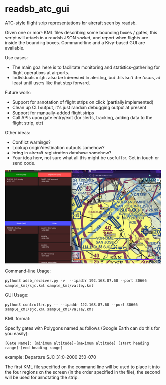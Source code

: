 # readsb_atc_gui
ATC-style flight strip representations for aircraft seen by readsb.

Given one or more KML files describing some bounding boxes / gates,
this script will attach to a readsb JSON socket, and report when flights are inside the bounding boxes.
Command-line and a Kivy-based GUI are available.

Use cases:
* The main goal here is to facilitate monitoring and statistics-gathering for flight operations at airports.
* Individuals might also be interested in alerting, but this isn't the focus, at least until users like that step forward.

Future work:
* Support for annotation of flight strips on click (partially implemented)
* Clean up CLI output, it's just random debugging output at present
* Support for manually-added flight strips
* Call APIs upon gate entry/exit (for alerts, tracking, adding data to the flight strip, etc)

Other ideas:
* Conflict warnings?
* Lookup origin/destination outputs somehow?
* bring in aircraft registration database somehow?
* Your idea here, not sure what all this might be useful for.  Get in touch or send code.


![Screenshot](screenshot.png)

Command-line Usage:

    python3 adsb_receiver.py -v  --ipaddr 192.168.87.60 --port 30666 sample_kml/sjc.kml sample_kml/valley.kml

GUI Usage:

    python3 controller.py -- --ipaddr 192.168.87.60 --port 30666 sample_kml/sjc.kml sample_kml/valley.kml

KML format:

Specify gates with Polygons named as follows (Google Earth can do this for you easily):

    [Gate Name]: [minimum altitude]-[maximum altitude] [start heading range]-[end heading range]
example:
    Departure SJC 31:0-2000 250-070

The first KML file specified on the command line will be used to place it into the four regions on the screen (in the order specified in the file), the second will be used for annotating the strip.
